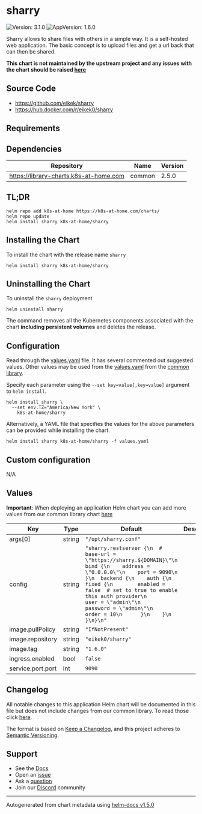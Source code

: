 # sharry

![Version: 3.1.0](https://img.shields.io/badge/Version-3.1.0-informational?style=flat-square) ![AppVersion: 1.6.0](https://img.shields.io/badge/AppVersion-1.6.0-informational?style=flat-square)

Sharry allows to share files with others in a simple way. It is a self-hosted web application. The basic concept is to upload files and get a url back that can then be shared.

**This chart is not maintained by the upstream project and any issues with the chart should be raised [here](https://github.com/k8s-at-home/charts/issues/new/choose)**

## Source Code

* <https://github.com/eikek/sharry>
* <https://hub.docker.com/r/eikek0/sharry>

## Requirements

## Dependencies

| Repository | Name | Version |
|------------|------|---------|
| https://library-charts.k8s-at-home.com | common | 2.5.0 |

## TL;DR

```console
helm repo add k8s-at-home https://k8s-at-home.com/charts/
helm repo update
helm install sharry k8s-at-home/sharry
```

## Installing the Chart

To install the chart with the release name `sharry`

```console
helm install sharry k8s-at-home/sharry
```

## Uninstalling the Chart

To uninstall the `sharry` deployment

```console
helm uninstall sharry
```

The command removes all the Kubernetes components associated with the chart **including persistent volumes** and deletes the release.

## Configuration

Read through the [values.yaml](./values.yaml) file. It has several commented out suggested values.
Other values may be used from the [values.yaml](https://github.com/k8s-at-home/library-charts/tree/main/charts/stable/common/values.yaml) from the [common library](https://github.com/k8s-at-home/library-charts/tree/main/charts/stable/common).

Specify each parameter using the `--set key=value[,key=value]` argument to `helm install`.

```console
helm install sharry \
  --set env.TZ="America/New York" \
    k8s-at-home/sharry
```

Alternatively, a YAML file that specifies the values for the above parameters can be provided while installing the chart.

```console
helm install sharry k8s-at-home/sharry -f values.yaml
```

## Custom configuration

N/A

## Values

**Important**: When deploying an application Helm chart you can add more values from our common library chart [here](https://github.com/k8s-at-home/library-charts/tree/main/charts/stable/common)

| Key | Type | Default | Description |
|-----|------|---------|-------------|
| args[0] | string | `"/opt/sharry.conf"` |  |
| config | string | `"sharry.restserver {\n  # base-url = \"https://sharry.${DOMAIN}\"\n  bind {\n    address = \"0.0.0.0\"\n    port = 9090\n  }\n  backend {\n    auth {\n      fixed {\n        enabled = false  # set to true to enable this auth provider\n        user = \"admin\"\n        password = \"admin\"\n        order = 10\n      }\n    }\n  }\n}\n"` |  |
| image.pullPolicy | string | `"IfNotPresent"` |  |
| image.repository | string | `"eikek0/sharry"` |  |
| image.tag | string | `"1.6.0"` |  |
| ingress.enabled | bool | `false` |  |
| service.port.port | int | `9090` |  |

## Changelog

All notable changes to this application Helm chart will be documented in this file but does not include changes from our common library. To read those click [here](https://github.com/k8s-at-home/library-charts/tree/main/charts/stable/common#changelog).

The format is based on [Keep a Changelog](https://keepachangelog.com/en/1.0.0/), and this project adheres to [Semantic Versioning](https://semver.org/spec/v2.0.0.html).

## Support

- See the [Docs](https://docs.k8s-at-home.com/our-helm-charts/getting-started/)
- Open an [issue](https://github.com/k8s-at-home/charts/issues/new/choose)
- Ask a [question](https://github.com/k8s-at-home/organization/discussions)
- Join our [Discord](https://discord.gg/sTMX7Vh) community

----------------------------------------------
Autogenerated from chart metadata using [helm-docs v1.5.0](https://github.com/norwoodj/helm-docs/releases/v1.5.0)

